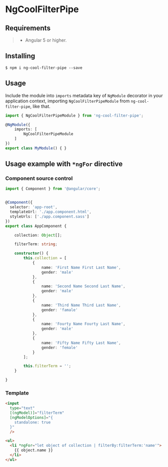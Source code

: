 # NgCoolFilterPipe

## Requirements

>- Angular 5 or higher.

## Installing

	$ npm i ng-cool-filter-pipe --save

## Usage

Include the module into `imports` metadata key of `NgModule` decorator in your application context, importing `NgCoolFilterPipeModule` from `ng-cool-filter-pipe`, like that.

```typescript
import { NgCoolFilterPipeModule } from 'ng-cool-filter-pipe';

@NgModule({
    imports: [
        NgCoolFilterPipeModule
    ]
})
export class MyModule() { }
```

## Usage example with ```*ngFor``` directive

### Component source control

```typescript
import { Component } from '@angular/core';


@Component({
  selector: 'app-root',
  templateUrl: './app.component.html',
  styleUrls: ['./app.component.sass']
})
export class AppComponent {

    collection: Object[];

    filterTerm: string;

    constructor() {
        this.collection = [
            {
                name: 'First Name First Last Name',
                gender: 'male'
            },
            {
                name: 'Second Name Second Last Name',
                gender: 'male'
            },
            {
                name: 'Third Name Third Last Name',
                gender: 'famale'
            },
            {
                name: 'Fourty Name Fourty Last Name',
                gender: 'male'
            },
            {
                name: 'Fifty Name Fifty Last Name',
                gender: 'female'
            }
        ];

        this.filterTerm = '';
    }

}
```

### Template
```html
<input
  type="text"
  [(ngModel)]="filterTerm"
  [ngModelOptions]="{
    standalone: true
  }"
  />

<ul>
  <li *ngFor="let object of collection | filterBy:filterTerm:'name'">
    {{ object.name }}
  </li>
</ul>
```

